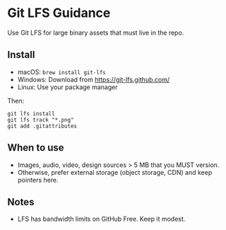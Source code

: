 # Git LFS Guidance

Use Git LFS for large binary assets that must live in the repo.

## Install
- macOS: `brew install git-lfs`
- Windows: Download from https://git-lfs.github.com/
- Linux: Use your package manager

Then:

```
git lfs install
git lfs track "*.png"
git add .gitattributes
```

## When to use
- Images, audio, video, design sources > 5 MB that you MUST version.
- Otherwise, prefer external storage (object storage, CDN) and keep pointers here.

## Notes
- LFS has bandwidth limits on GitHub Free. Keep it modest.

